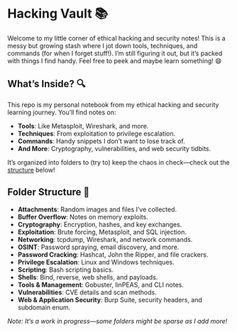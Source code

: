 # Hacking Vault 📚

Welcome to my little corner of ethical hacking and security notes! This is a messy but growing stash where I jot down tools, techniques, and commands (for when I forget stuff!). I’m still figuring it out, but it’s packed with things I find handy. Feel free to peek and maybe learn something! 😄

## What’s Inside? 🔍
This repo is my personal notebook from my ethical hacking and security learning journey. You’ll find notes on:
- **Tools**: Like Metasploit, Wireshark, and more.
- **Techniques**: From exploitation to privilege escalation.
- **Commands**: Handy snippets I don’t want to lose track of.
- **And More**: Cryptography, vulnerabilities, and web security tidbits.

It’s organized into folders to (try to) keep the chaos in check—check out the [structure](#folder-structure) below!

## Folder Structure 📂
- **Attachments**: Random images and files I’ve collected.
- **Buffer Overflow**: Notes on memory exploits.
- **Cryptography**: Encryption, hashes, and key exchanges.
- **Exploitation**: Brute forcing, Metasploit, and SQL injection.
- **Networking**: tcpdump, Wireshark, and network commands.
- **OSINT**: Password spraying, email discovery, and more.
- **Password Cracking**: Hashcat, John the Ripper, and file crackers.
- **Privilege Escalation**: Linux and Windows techniques.
- **Scripting**: Bash scripting basics.
- **Shells**: Bind, reverse, web shells, and payloads.
- **Tools & Management**: Gobuster, linPEAS, and CLI notes.
- **Vulnerabilities**: CVE details and scan methods.
- **Web & Application Security**: Burp Suite, security headers, and subdomain enum.

*Note: It’s a work in progress—some folders might be sparse as I add more!*
